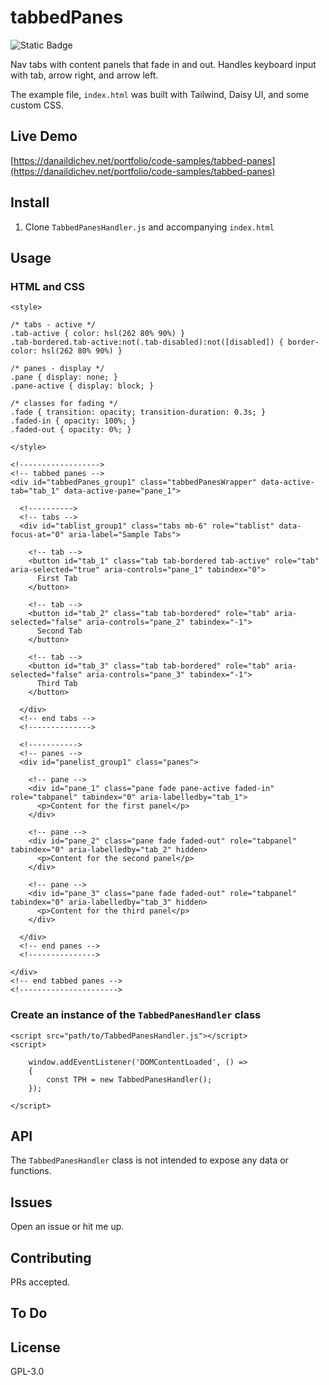 # tabbedPanes

![Static Badge](https://img.shields.io/badge/version-1-blue)

Nav tabs with content panels that fade in and out. Handles keyboard input with tab, arrow right, and arrow left. 

The example file, `index.html` was built with Tailwind, Daisy UI, and some custom CSS.

## Live Demo

[https://danaildichev.net/portfolio/code-samples/tabbed-panes](https://danaildichev.net/portfolio/code-samples/tabbed-panes)

## Install

1. Clone `TabbedPanesHandler.js` and accompanying `index.html`

## Usage

### HTML and CSS

```
<style>
		
/* tabs - active */
.tab-active { color: hsl(262 80% 90%) }
.tab-bordered.tab-active:not(.tab-disabled):not([disabled]) { border-color: hsl(262 80% 90%) }

/* panes - display */
.pane { display: none; }
.pane-active { display: block; }

/* classes for fading */
.fade { transition: opacity; transition-duration: 0.3s; }
.faded-in { opacity: 100%; }
.faded-out { opacity: 0%; }

</style>

<!------------------>
<!-- tabbed panes -->
<div id="tabbedPanes_group1" class="tabbedPanesWrapper" data-active-tab="tab_1" data-active-pane="pane_1">

  <!---------->
  <!-- tabs -->
  <div id="tablist_group1" class="tabs mb-6" role="tablist" data-focus-at="0" aria-label="Sample Tabs">

    <!-- tab -->
    <button id="tab_1" class="tab tab-bordered tab-active" role="tab" aria-selected="true" aria-controls="pane_1" tabindex="0">
      First Tab
    </button>

    <!-- tab -->
    <button id="tab_2" class="tab tab-bordered" role="tab" aria-selected="false" aria-controls="pane_2" tabindex="-1">
      Second Tab
    </button>

    <!-- tab -->
    <button id="tab_3" class="tab tab-bordered" role="tab" aria-selected="false" aria-controls="pane_3" tabindex="-1">
      Third Tab
    </button>

  </div>
  <!-- end tabs -->
  <!-------------->

  <!----------->
  <!-- panes -->
  <div id="panelist_group1" class="panes">

    <!-- pane -->
    <div id="pane_1" class="pane fade pane-active faded-in" role="tabpanel" tabindex="0" aria-labelledby="tab_1">
      <p>Content for the first panel</p>
    </div>

    <!-- pane -->
    <div id="pane_2" class="pane fade faded-out" role="tabpanel" tabindex="0" aria-labelledby="tab_2" hidden>
      <p>Content for the second panel</p>
    </div>

    <!-- pane -->
    <div id="pane_3" class="pane fade faded-out" role="tabpanel" tabindex="0" aria-labelledby="tab_3" hidden>
      <p>Content for the third panel</p>
    </div>

  </div>
  <!-- end panes -->
  <!--------------->

</div>
<!-- end tabbed panes -->
<!---------------------->
```

### Create an instance of the `TabbedPanesHandler` class

```
<script src="path/to/TabbedPanesHandler.js"></script>
<script>

    window.addEventListener('DOMContentLoaded', () =>
    {
        const TPH = new TabbedPanesHandler();
    });

</script>
```

## API

The `TabbedPanesHandler` class is not intended to expose any data or functions.

## Issues

Open an issue or hit me up.

## Contributing

PRs accepted.

## To Do

## License

GPL-3.0
